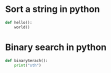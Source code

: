 # Sort a string in python
```python
def hello():
	world()
```
# Binary search in python
```python
def binarySerach():
	print("sth")
```

